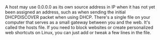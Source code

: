A host may use 0.0.0.0 as its own source address in IP when it has not yet been assigned an address, such as when sending the initial DHCPDISCOVER packet when using DHCP.
There's a single file on your computer that serves as a small gateway between you and the web. It's called the hosts file. If you need to block websites or create personalized web shortcuts on Linux, you can just add or tweak a few lines in the file.
